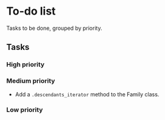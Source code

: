 # To-do list
Tasks to be done, grouped by priority.

## Tasks
### High priority


### Medium priority
- Add a `.descendants_iterator` method to the Family class.


### Low priority
